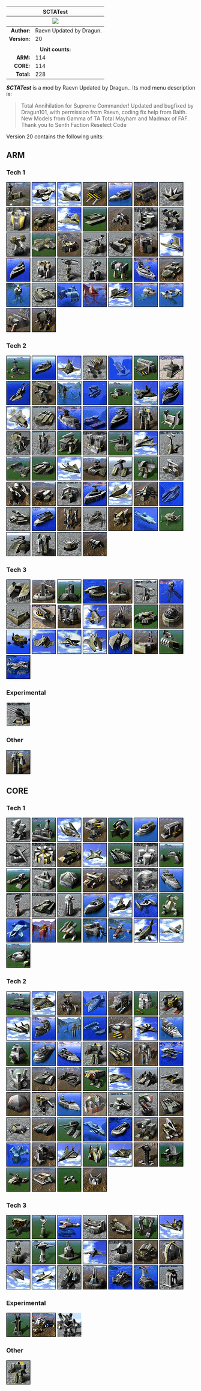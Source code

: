 <table align="right">
    <thead>
        <tr>
            <th colspan="2">
                SCTATest
            </th>
        </tr>
        <tr>
            <th colspan="2">
                <img src="images/mods/sctatest.png" width="256px" />
            </th>
        </tr>
    </thead>
    <tbody>
        <tr>
            <td align="right"><strong>Author:</strong></td>
            <td>Raevn Updated by Dragun.</td>
        </tr>
        <tr>
            <td align="right"><strong>Version:</strong></td>
            <td>20</td>
        </tr>
        <tr><td align="center" colspan="2"></td></tr>
        <tr><td align="center" colspan="2"><strong>Unit counts:</strong></td></tr>
        <tr>
            <td align="right"><strong>ARM:</strong></td>
            <td>114</td>
        </tr>
        <tr>
            <td align="right"><strong>CORE:</strong></td>
            <td>114</td>
        </tr>
        <tr>
            <td align="right"><strong>Total:</strong></td>
            <td>228</td>
        </tr>
    </tbody>
</table>

***SCTATest*** is a mod by Raevn Updated by Dragun.. Its mod menu description is:
<blockquote>Total Annihilation for Supreme Commander! Updated and bugfixed by Dragun101, with permission from Raevn, coding fix help from Balth. New Models from Gamma of TA Total Mayham and Madmax of FAF. Thank you to Senth Faction Reselect Code</blockquote>
Version 20 contains the following units:

## ARM

### Tech 1
<a title="Aircraft Plant" href="ARMAP"><img src="icons/units/ARMAP_icon.png" /></a>
<a title="Atlas" href="ARMATLAS"><img src="icons/units/ARMATLAS_icon.png" /></a>
<a title="Construction Aircraft" href="ARMCA"><img src="icons/units/ARMCA_icon.png" /></a>
<a title="Construction Kbot" href="ARMCK"><img src="icons/units/ARMCK_icon.png" /></a>
<a title="Construction Ship" href="ARMCS"><img src="icons/units/ARMCS_icon.png" /></a>
<a title="Construction Vehicle" href="ARMCV"><img src="icons/units/ARMCV_icon.png" /></a>
<a title="Dragons Teeth" href="ARMDRAG"><img src="icons/units/ARMDRAG_icon.png" /></a>
<a title="Energy Storage" href="ARMESTOR"><img src="icons/units/ARMESTOR_icon.png" /></a>
<a title="Jeffy" href="ARMFAV"><img src="icons/units/ARMFAV_icon.png" /></a>
<a title="Freedom Fighter" href="ARMFIG"><img src="icons/units/ARMFIG_icon.png" /></a>
<a title="Flash" href="ARMFLASH"><img src="icons/units/ARMFLASH_icon.png" /></a>
<a title="Flea" href="ARMFLEA"><img src="icons/units/ARMFLEA_icon.png" /></a>
<a title="Geothermal Powerplant" href="ARMGEO"><img src="icons/units/ARMGEO_icon.png" /></a>
<a title="Hammer" href="ARMHAM"><img src="icons/units/ARMHAM_icon.png" /></a>
<a title="Jethro" href="ARMJETH"><img src="icons/units/ARMJETH_icon.png" /></a>
<a title="Kbot Lab" href="ARMLAB"><img src="icons/units/ARMLAB_icon.png" /></a>
<a title="Metal Maker" href="ARMMAKR"><img src="icons/units/ARMMAKR_icon.png" /></a>
<a title="Metal Extractor" href="ARMMEX"><img src="icons/units/ARMMEX_icon.png" /></a>
<a title="Podger" href="ARMMLV"><img src="icons/units/ARMMLV_icon.png" /></a>
<a title="Metal Storage" href="ARMMSTOR"><img src="icons/units/ARMMSTOR_icon.png" /></a>
<a title="Peeper" href="ARMPEEP"><img src="icons/units/ARMPEEP_icon.png" /></a>
<a title="Skeeter" href="ARMPT"><img src="icons/units/ARMPT_icon.png" /></a>
<a title="Peewee" href="ARMPW"><img src="icons/units/ARMPW_icon.png" /></a>
<a title="Radar Tower" href="ARMRAD"><img src="icons/units/ARMRAD_icon.png" /></a>
<a title="Defender" href="ARMRL"><img src="icons/units/ARMRL_icon.png" /></a>
<a title="Rocko" href="ARMROCK"><img src="icons/units/ARMROCK_icon.png" /></a>
<a title="Crusader" href="ARMROY"><img src="icons/units/ARMROY_icon.png" /></a>
<a title="Samson" href="ARMSAM"><img src="icons/units/ARMSAM_icon.png" /></a>
<a title="Sonar Station" href="ARMSONAR"><img src="icons/units/ARMSONAR_icon.png" /></a>
<a title="Stumpy" href="ARMSTUMP"><img src="icons/units/ARMSTUMP_icon.png" /></a>
<a title="Lurker" href="ARMSUB"><img src="icons/units/ARMSUB_icon.png" /></a>
<a title="Shipyard" href="ARMSY"><img src="icons/units/ARMSY_icon.png" /></a>
<a title="Thunder" href="ARMTHUND"><img src="icons/units/ARMTHUND_icon.png" /></a>
<a title="Tidal Generator" href="ARMTIDE"><img src="icons/units/ARMTIDE_icon.png" /></a>
<a title="Torpedo Launcher" href="ARMTL"><img src="icons/units/ARMTL_icon.png" /></a>
<a title="Vehicle Plant" href="ARMVP"><img src="icons/units/ARMVP_icon.png" /></a>
<a title="Warrior" href="ARMWAR"><img src="icons/units/ARMWAR_icon.png" /></a>

### Tech 2
<a title="Adv. Aircraft Plant" href="ARMAAP"><img src="icons/units/ARMAAP_icon.png" /></a>
<a title="Archer" href="ARMAAS"><img src="icons/units/ARMAAS_icon.png" /></a>
<a title="Adv. Construction Aircraft" href="ARMACA"><img src="icons/units/ARMACA_icon.png" /></a>
<a title="Adv. Construction Kbot" href="ARMACK"><img src="icons/units/ARMACK_icon.png" /></a>
<a title="Advanced Construction Sub" href="ARMACSUB"><img src="icons/units/ARMACSUB_icon.png" /></a>
<a title="Adv. Construction Vehicle" href="ARMACV"><img src="icons/units/ARMACV_icon.png" /></a>
<a title="Adv. Kbot Lab" href="ARMALAB"><img src="icons/units/ARMALAB_icon.png" /></a>
<a title="Pelican" href="ARMAMPH"><img src="icons/units/ARMAMPH_icon.png" /></a>
<a title="Eraser" href="ARMASER"><img src="icons/units/ARMASER_icon.png" /></a>
<a title="Adv. Shipyard" href="ARMASY"><img src="icons/units/ARMASY_icon.png" /></a>
<a title="Advanced Torpedo Launcher" href="ARMATL"><img src="icons/units/ARMATL_icon.png" /></a>
<a title="Adv. Vehicle Plant" href="ARMAVP"><img src="icons/units/ARMAVP_icon.png" /></a>
<a title="Eagle" href="ARMAWAC"><img src="icons/units/ARMAWAC_icon.png" /></a>
<a title="Millennium" href="ARMBATS"><img src="icons/units/ARMBATS_icon.png" /></a>
<a title="Brawler" href="ARMBRAWL"><img src="icons/units/ARMBRAWL_icon.png" /></a>
<a title="Bulldog" href="ARMBULL"><img src="icons/units/ARMBULL_icon.png" /></a>
<a title="Colossus" href="ARMCARRY"><img src="icons/units/ARMCARRY_icon.png" /></a>
<a title="Triton" href="ARMCROC"><img src="icons/units/ARMCROC_icon.png" /></a>
<a title="Conqueror" href="ARMCRUS"><img src="icons/units/ARMCRUS_icon.png" /></a>
<a title="Commander" href="ARMDECOM"><img src="icons/units/ARMDECOM_icon.png" /></a>
<a title="Stunner" href="ARMEMP"><img src="icons/units/ARMEMP_icon.png" /></a>
<a title="FARK" href="ARMFARK"><img src="icons/units/ARMFARK_icon.png" /></a>
<a title="Zipper" href="ARMFAST"><img src="icons/units/ARMFAST_icon.png" /></a>
<a title="Fido" href="ARMFIDO"><img src="icons/units/ARMFIDO_icon.png" /></a>
<a title="Fusion Reactor" href="ARMFUS"><img src="icons/units/ARMFUS_icon.png" /></a>
<a title="Guardian" href="ARMGUARD"><img src="icons/units/ARMGUARD_icon.png" /></a>
<a title="Hawk" href="ARMHAWK"><img src="icons/units/ARMHAWK_icon.png" /></a>
<a title="Sentinel" href="ARMHLT"><img src="icons/units/ARMHLT_icon.png" /></a>
<a title="Hovercraft Platform" href="ARMHP"><img src="icons/units/ARMHP_icon.png" /></a>
<a title="Jammer" href="ARMJAM"><img src="icons/units/ARMJAM_icon.png" /></a>
<a title="Lancet" href="ARMLANCE"><img src="icons/units/ARMLANCE_icon.png" /></a>
<a title="Panther" href="ARMLATNK"><img src="icons/units/ARMLATNK_icon.png" /></a>
<a title="Penetrator" href="ARMMANNI"><img src="icons/units/ARMMANNI_icon.png" /></a>
<a title="Marky" href="ARMMARK"><img src="icons/units/ARMMARK_icon.png" /></a>
<a title="Luger" href="ARMMART"><img src="icons/units/ARMMART_icon.png" /></a>
<a title="Maverick" href="ARMMAV"><img src="icons/units/ARMMAV_icon.png" /></a>
<a title="Merl" href="ARMMERL"><img src="icons/units/ARMMERL_icon.png" /></a>
<a title="Moho Mine" href="ARMMOHO"><img src="icons/units/ARMMOHO_icon.png" /></a>
<a title="Ranger" href="ARMMSHIP"><img src="icons/units/ARMMSHIP_icon.png" /></a>
<a title="Pheonix" href="ARMPNIX"><img src="icons/units/ARMPNIX_icon.png" /></a>
<a title="Scarab" href="ARMSCAB"><img src="icons/units/ARMSCAB_icon.png" /></a>
<a title="Fibber" href="ARMSCRAM"><img src="icons/units/ARMSCRAM_icon.png" /></a>
<a title="Seer" href="ARMSEER"><img src="icons/units/ARMSEER_icon.png" /></a>
<a title="Escort" href="ARMSJAM"><img src="icons/units/ARMSJAM_icon.png" /></a>
<a title="Shooter" href="ARMSNIPE"><img src="icons/units/ARMSNIPE_icon.png" /></a>
<a title="Spider" href="ARMSPID"><img src="icons/units/ARMSPID_icon.png" /></a>
<a title="Infiltrator" href="ARMSPY"><img src="icons/units/ARMSPY_icon.png" /></a>
<a title="Pirahna" href="ARMSUBK"><img src="icons/units/ARMSUBK_icon.png" /></a>
<a title="Invader" href="ARMVADER"><img src="icons/units/ARMVADER_icon.png" /></a>
<a title="Phalanx" href="ARMYORK"><img src="icons/units/ARMYORK_icon.png" /></a>
<a title="Zeus" href="ARMZEUS"><img src="icons/units/ARMZEUS_icon.png" /></a>
<a title="Tiny" href="MINE1"><img src="icons/units/MINE1_icon.png" /></a>
<a title="Precision Mine" href="MINE4"><img src="icons/units/MINE4_icon.png" /></a>

### Tech 3
<a title="Swatter" href="ARMAH"><img src="icons/units/ARMAH_icon.png" /></a>
<a title="Ambusher" href="ARMAMB"><img src="icons/units/ARMAMB_icon.png" /></a>
<a title="Protector" href="ARMAMD"><img src="icons/units/ARMAMD_icon.png" /></a>
<a title="Anaconda" href="ARMANAC"><img src="icons/units/ARMANAC_icon.png" /></a>
<a title="Annihilator" href="ARMANNI"><img src="icons/units/ARMANNI_icon.png" /></a>
<a title="Advanced Radar Tower" href="ARMARAD"><img src="icons/units/ARMARAD_icon.png" /></a>
<a title="Advanced Sonar Station" href="ARMASON"><img src="icons/units/ARMASON_icon.png" /></a>
<a title="Air Repair Pad" href="ARMASP"><img src="icons/units/ARMASP_icon.png" /></a>
<a title="Construction Hovercraft" href="ARMCH"><img src="icons/units/ARMCH_icon.png" /></a>
<a title="Cloakable Fusion Reactor" href="ARMCKFUS"><img src="icons/units/ARMCKFUS_icon.png" /></a>
<a title="Construction Seaplane" href="ARMCSA"><img src="icons/units/ARMCSA_icon.png" /></a>
<a title="Flakker" href="ARMFLAK"><img src="icons/units/ARMFLAK_icon.png" /></a>
<a title="Wombat" href="ARMMH"><img src="icons/units/ARMMH_icon.png" /></a>
<a title="Moho Metal Maker" href="ARMMMKR"><img src="icons/units/ARMMMKR_icon.png" /></a>
<a title="Seaplane Platform" href="ARMPLAT"><img src="icons/units/ARMPLAT_icon.png" /></a>
<a title="Albatross" href="ARMSEAP"><img src="icons/units/ARMSEAP_icon.png" /></a>
<a title="Seahawk" href="ARMSEHAK"><img src="icons/units/ARMSEHAK_icon.png" /></a>
<a title="Tornado" href="ARMSFIG"><img src="icons/units/ARMSFIG_icon.png" /></a>
<a title="Skimmer" href="ARMSH"><img src="icons/units/ARMSH_icon.png" /></a>
<a title="Retaliator" href="ARMSILO"><img src="icons/units/ARMSILO_icon.png" /></a>
<a title="Bear" href="ARMTHOVR"><img src="icons/units/ARMTHOVR_icon.png" /></a>
<a title="Seaplane Platform" href="CORPLAT"><img src="icons/units/CORPLAT_icon.png" /></a>

### Experimental
<a title="Vulcan" href="ARMVULC"><img src="icons/units/ARMVULC_icon.png" /></a>

### Other
<a title="Commander" href="ARMCOM"><img src="icons/units/ARMCOM_icon.png" /></a>

## CORE

### Tech 1
<a title="A.K." href="CORAK"><img src="icons/units/CORAK_icon.png" /></a>
<a title="Aircraft Plant" href="CORAP"><img src="icons/units/CORAP_icon.png" /></a>
<a title="Construction Aircraft" href="CORCA"><img src="icons/units/CORCA_icon.png" /></a>
<a title="Construction Kbot" href="CORCK"><img src="icons/units/CORCK_icon.png" /></a>
<a title="Crasher" href="CORCRASH"><img src="icons/units/CORCRASH_icon.png" /></a>
<a title="Construction Ship" href="CORCS"><img src="icons/units/CORCS_icon.png" /></a>
<a title="Construction Vehicle" href="CORCV"><img src="icons/units/CORCV_icon.png" /></a>
<a title="Dragons Teeth" href="CORDRAG"><img src="icons/units/CORDRAG_icon.png" /></a>
<a title="Energy Storage" href="CORESTOR"><img src="icons/units/CORESTOR_icon.png" /></a>
<a title="Weasel" href="CORFAV"><img src="icons/units/CORFAV_icon.png" /></a>
<a title="Fink" href="CORFINK"><img src="icons/units/CORFINK_icon.png" /></a>
<a title="Instigator" href="CORGATOR"><img src="icons/units/CORGATOR_icon.png" /></a>
<a title="Geothermal Powerplant" href="CORGEO"><img src="icons/units/CORGEO_icon.png" /></a>
<a title="Kbot Lab" href="CORLAB"><img src="icons/units/CORLAB_icon.png" /></a>
<a title="Leveler" href="CORLEVLR"><img src="icons/units/CORLEVLR_icon.png" /></a>
<a title="Metal Maker" href="CORMAKR"><img src="icons/units/CORMAKR_icon.png" /></a>
<a title="Metal Extractor" href="CORMEX"><img src="icons/units/CORMEX_icon.png" /></a>
<a title="Slasher" href="CORMIST"><img src="icons/units/CORMIST_icon.png" /></a>
<a title="Spoiler" href="CORMLV"><img src="icons/units/CORMLV_icon.png" /></a>
<a title="Metal Storage" href="CORMSTOR"><img src="icons/units/CORMSTOR_icon.png" /></a>
<a title="Searcher" href="CORPT"><img src="icons/units/CORPT_icon.png" /></a>
<a title="Radar Tower" href="CORRAD"><img src="icons/units/CORRAD_icon.png" /></a>
<a title="Raider" href="CORRAID"><img src="icons/units/CORRAID_icon.png" /></a>
<a title="Pulverizer" href="CORRL"><img src="icons/units/CORRL_icon.png" /></a>
<a title="Enforcer" href="CORROY"><img src="icons/units/CORROY_icon.png" /></a>
<a title="Shadow" href="CORSHAD"><img src="icons/units/CORSHAD_icon.png" /></a>
<a title="Sonar Station" href="CORSONAR"><img src="icons/units/CORSONAR_icon.png" /></a>
<a title="Storm" href="CORSTORM"><img src="icons/units/CORSTORM_icon.png" /></a>
<a title="Snake" href="CORSUB"><img src="icons/units/CORSUB_icon.png" /></a>
<a title="Shipyard" href="CORSY"><img src="icons/units/CORSY_icon.png" /></a>
<a title="Thud" href="CORTHUD"><img src="icons/units/CORTHUD_icon.png" /></a>
<a title="Tidal Generator" href="CORTIDE"><img src="icons/units/CORTIDE_icon.png" /></a>
<a title="Torpedo Launcher" href="CORTL"><img src="icons/units/CORTL_icon.png" /></a>
<a title="Valkyrie" href="CORVALK"><img src="icons/units/CORVALK_icon.png" /></a>
<a title="Avenger" href="CORVENG"><img src="icons/units/CORVENG_icon.png" /></a>
<a title="Vehicle Plant" href="CORVP"><img src="icons/units/CORVP_icon.png" /></a>

### Tech 2
<a title="Adv. Aircraft Plant" href="CORAAP"><img src="icons/units/CORAAP_icon.png" /></a>
<a title="Adv. Construction Aircraft" href="CORACA"><img src="icons/units/CORACA_icon.png" /></a>
<a title="Construction Kbot" href="CORACK"><img src="icons/units/CORACK_icon.png" /></a>
<a title="Advanced Construction Sub" href="CORACSUB"><img src="icons/units/CORACSUB_icon.png" /></a>
<a title="Adv. Construction Vehicle" href="CORACV"><img src="icons/units/CORACV_icon.png" /></a>
<a title="Adv. Kbot Lab" href="CORALAB"><img src="icons/units/CORALAB_icon.png" /></a>
<a title="Gimp" href="CORAMPH"><img src="icons/units/CORAMPH_icon.png" /></a>
<a title="Rapier" href="CORAPE"><img src="icons/units/CORAPE_icon.png" /></a>
<a title="Shredder" href="CORARCH"><img src="icons/units/CORARCH_icon.png" /></a>
<a title="Adv. Shipyard" href="CORASY"><img src="icons/units/CORASY_icon.png" /></a>
<a title="Advanced Torpedo Launcher" href="CORATL"><img src="icons/units/CORATL_icon.png" /></a>
<a title="Adv. Vehicle Plant" href="CORAVP"><img src="icons/units/CORAVP_icon.png" /></a>
<a title="Vulture" href="CORAWAC"><img src="icons/units/CORAWAC_icon.png" /></a>
<a title="Warlord" href="CORBATS"><img src="icons/units/CORBATS_icon.png" /></a>
<a title="The Can" href="CORCAN"><img src="icons/units/CORCAN_icon.png" /></a>
<a title="Hive" href="CORCARRY"><img src="icons/units/CORCARRY_icon.png" /></a>
<a title="Executioner" href="CORCRUS"><img src="icons/units/CORCRUS_icon.png" /></a>
<a title="Commander" href="CORDECOM"><img src="icons/units/CORDECOM_icon.png" /></a>
<a title="Deleter" href="CORETER"><img src="icons/units/CORETER_icon.png" /></a>
<a title="Freaker" href="CORFAST"><img src="icons/units/CORFAST_icon.png" /></a>
<a title="Thunderbolt" href="CORFHLT"><img src="icons/units/CORFHLT_icon.png" /></a>
<a title="Fusion Power Plant" href="CORFUS"><img src="icons/units/CORFUS_icon.png" /></a>
<a title="Goliath" href="CORGOL"><img src="icons/units/CORGOL_icon.png" /></a>
<a title="Hovercraft Platform" href="CORHP"><img src="icons/units/CORHP_icon.png" /></a>
<a title="Dominator" href="CORHRK"><img src="icons/units/CORHRK_icon.png" /></a>
<a title="Hurricane" href="CORHURC"><img src="icons/units/CORHURC_icon.png" /></a>
<a title="Hedgehog" href="CORMABM"><img src="icons/units/CORMABM_icon.png" /></a>
<a title="Pillager" href="CORMART"><img src="icons/units/CORMART_icon.png" /></a>
<a title="Moho Mine" href="CORMOHO"><img src="icons/units/CORMOHO_icon.png" /></a>
<a title="Morty" href="CORMORT"><img src="icons/units/CORMORT_icon.png" /></a>
<a title="Hydra" href="CORMSHIP"><img src="icons/units/CORMSHIP_icon.png" /></a>
<a title="Necro" href="CORNECRO"><img src="icons/units/CORNECRO_icon.png" /></a>
<a title="Punisher" href="CORPUN"><img src="icons/units/CORPUN_icon.png" /></a>
<a title="Pyro" href="CORPYRO"><img src="icons/units/CORPYRO_icon.png" /></a>
<a title="Reaper" href="CORREAP"><img src="icons/units/CORREAP_icon.png" /></a>
<a title="Roach" href="CORROACH"><img src="icons/units/CORROACH_icon.png" /></a>
<a title="Crock" href="CORSEAL"><img src="icons/units/CORSEAL_icon.png" /></a>
<a title="Copperhead" href="CORSENT"><img src="icons/units/CORSENT_icon.png" /></a>
<a title="Shark" href="CORSHARK"><img src="icons/units/CORSHARK_icon.png" /></a>
<a title="Deleter" href="CORSJAM"><img src="icons/units/CORSJAM_icon.png" /></a>
<a title="Spectre" href="CORSPEC"><img src="icons/units/CORSPEC_icon.png" /></a>
<a title="Parasite" href="CORSPY"><img src="icons/units/CORSPY_icon.png" /></a>
<a title="Leviathen" href="CORSSUB"><img src="icons/units/CORSSUB_icon.png" /></a>
<a title="Sumo" href="CORSUMO"><img src="icons/units/CORSUMO_icon.png" /></a>
<a title="Titan" href="CORTITAN"><img src="icons/units/CORTITAN_icon.png" /></a>
<a title="Neutron" href="CORTRON"><img src="icons/units/CORTRON_icon.png" /></a>
<a title="Vamp" href="CORVAMP"><img src="icons/units/CORVAMP_icon.png" /></a>
<a title="Viper" href="CORVIPE"><img src="icons/units/CORVIPE_icon.png" /></a>
<a title="Voyeur" href="CORVOYR"><img src="icons/units/CORVOYR_icon.png" /></a>
<a title="Informer" href="CORVRAD"><img src="icons/units/CORVRAD_icon.png" /></a>
<a title="Diplomat" href="CORVROC"><img src="icons/units/CORVROC_icon.png" /></a>
<a title="Area Mine" href="MINE2"><img src="icons/units/MINE2_icon.png" /></a>
<a title="Focused Mine" href="MINE3"><img src="icons/units/MINE3_icon.png" /></a>

### Tech 3
<a title="Slinger" href="CORAH"><img src="icons/units/CORAH_icon.png" /></a>
<a title="Advanced Radar Tower" href="CORARAD"><img src="icons/units/CORARAD_icon.png" /></a>
<a title="Advanced Sonar Station" href="CORASON"><img src="icons/units/CORASON_icon.png" /></a>
<a title="Air Repair Pad" href="CORASP"><img src="icons/units/CORASP_icon.png" /></a>
<a title="Construction Hovercraft" href="CORCH"><img src="icons/units/CORCH_icon.png" /></a>
<a title="Cloakable Fusion Reactor" href="CORCKFUS"><img src="icons/units/CORCKFUS_icon.png" /></a>
<a title="Construction Seaplane" href="CORCSA"><img src="icons/units/CORCSA_icon.png" /></a>
<a title="Doomsday Machine" href="CORDOOM"><img src="icons/units/CORDOOM_icon.png" /></a>
<a title="Cobra" href="CORFLAK"><img src="icons/units/CORFLAK_icon.png" /></a>
<a title="Fortitude Missile Defense" href="CORFMD"><img src="icons/units/CORFMD_icon.png" /></a>
<a title="Hunter" href="CORHUNT"><img src="icons/units/CORHUNT_icon.png" /></a>
<a title="Intimidator" href="CORINT"><img src="icons/units/CORINT_icon.png" /></a>
<a title="Nixer" href="CORMH"><img src="icons/units/CORMH_icon.png" /></a>
<a title="Moho Metal Maker" href="CORMMKR"><img src="icons/units/CORMMKR_icon.png" /></a>
<a title="Typhoon" href="CORSEAP"><img src="icons/units/CORSEAP_icon.png" /></a>
<a title="Voodoo" href="CORSFIG"><img src="icons/units/CORSFIG_icon.png" /></a>
<a title="Scrubber" href="CORSH"><img src="icons/units/CORSH_icon.png" /></a>
<a title="Silencer" href="CORSILO"><img src="icons/units/CORSILO_icon.png" /></a>
<a title="Snapper" href="CORSNAP"><img src="icons/units/CORSNAP_icon.png" /></a>
<a title="Turtle" href="CORTHOVR"><img src="icons/units/CORTHOVR_icon.png" /></a>
<a title="Toaster" href="CORTOAST"><img src="icons/units/CORTOAST_icon.png" /></a>

### Experimental
<a title="Buzzsaw" href="CORBUZZ"><img src="icons/units/CORBUZZ_icon.png" /></a>
<a title="Krogoth Gantry" href="CORGANT"><img src="icons/units/CORGANT_icon.png" /></a>
<a title="Krogoth" href="CORKROG"><img src="icons/units/CORKROG_icon.png" /></a>

### Other
<a title="Commander" href="CORCOM"><img src="icons/units/CORCOM_icon.png" /></a>
